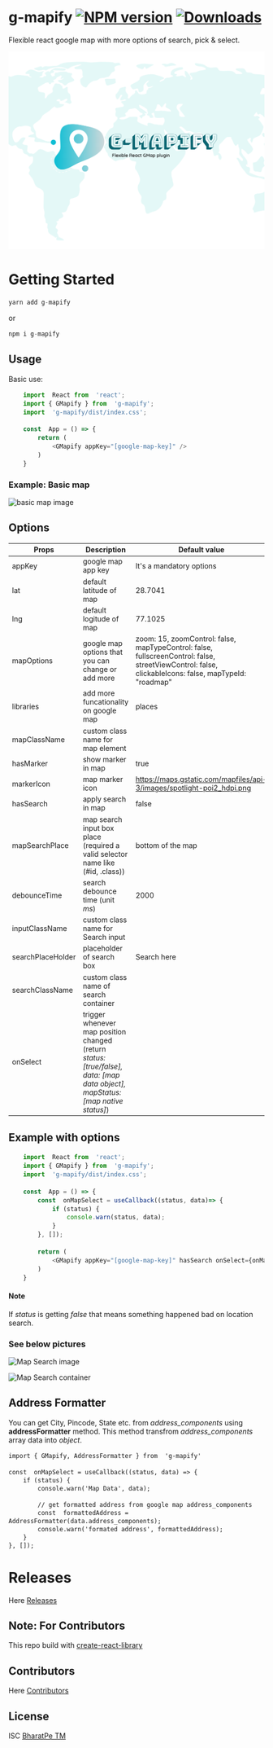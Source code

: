 # g-mapify [![NPM version](https://img.shields.io/npm/v/g-mapify.svg)](https://www.npmjs.com/package/g-mapify) [![Downloads](http://img.shields.io/npm/dm/g-mapify.svg)](https://npmjs.org/package/g-mapify)
Flexible react google map with more options of search, pick & select.

![g-mapify](https://github.com/bharatpe/g-mapify/blob/master/g-mapify.png)


# Getting Started

```javascript
yarn add g-mapify
```

or

```javascript
npm i g-mapify
```


## Usage
Basic use:
```javascript
    import  React from  'react';
    import { GMapify } from  'g-mapify';
    import  'g-mapify/dist/index.css';
    
    const  App = () => {
	    return (
		    <GMapify appKey="[google-map-key]" />
	    )
    }
```

### Example: Basic map
![basic map image](https://github.com/bharatpe/react-g-map/blob/master/example/images/basic-map.png?raw=true)

## Options
|  Props | Description  | Default value
|--|--|--|
| appKey | google map app key | It's a mandatory options
|lat| default latitude of map | 28.7041
|lng| default logitude of map | 77.1025
|mapOptions| google map options that you can change or add more | zoom:  15, zoomControl:  false, mapTypeControl:  false, fullscreenControl:  false, streetViewControl:  false, clickableIcons:  false, mapTypeId:  "roadmap"
|libraries| add more funcationality on google map | places
|mapClassName| custom class name for map element| 
|hasMarker| show marker in map | true
|markerIcon| map marker icon | https://maps.gstatic.com/mapfiles/api-3/images/spotlight-poi2_hdpi.png
|hasSearch| apply search in map | false
|mapSearchPlace| map search input box place (required a valid selector name like (#id, .class)) | bottom of the map
|debounceTime| search debounce time (unit *ms*) | 2000
|inputClassName| custom class name for Search input | 
|searchPlaceHolder| placeholder of search box | Search here
|searchClassName| custom class name of search container
|onSelect| trigger whenever map position changed (return *status: [true/false], data: [map data object], mapStatus: [map native status]*)| 

## Example with options
```javascript
    import  React from  'react';
    import { GMapify } from  'g-mapify';
    import  'g-mapify/dist/index.css';
    
    const  App = () => {
        const  onMapSelect = useCallback((status, data)=> {
            if (status) {
	            console.warn(status, data);
	        }
        }, []);
        
	    return (
		    <GMapify appKey="[google-map-key]" hasSearch onSelect={onMapSelect}/>
	    )
    }
```
 #### Note
 If *status* is getting *false* that means something happened bad on location search.


### See below pictures
![Map Search image](https://github.com/bharatpe/react-g-map/blob/master/example/images/map-search2.png?raw=true)

![Map Search container](https://github.com/bharatpe/react-g-map/blob/master/example/images/map-search1.png?raw=true)


## Address Formatter
You can get City, Pincode, State etc. from *address_components* using **addressFormatter** method. This method transfrom *address_components* array data into *object*.

    import { GMapify, AddressFormatter } from  'g-mapify'
    
    const  onMapSelect = useCallback((status, data) => {
        if (status) {
	        console.warn('Map Data', data);
    
		    // get formatted address from google map address_components
		    const  formattedAddress = AddressFormatter(data.address_components);
		    console.warn('formated address', formattedAddress);
		}
    }, []);


# Releases
Here [Releases](https://github.com/bharatpe/g-mapify/blob/master/releases.md)

    
## Note: For Contributors
This repo build with [create-react-library](https://github.com/transitive-bullshit/create-react-library)


## Contributors
Here [Contributors](https://github.com/bharatpe/g-mapify/graphs/contributors)


## License
ISC [BharatPe TM](https://github.com/BharatPe)

